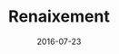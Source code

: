 ---
layout: post
categories: day-by-day
date: 2016-07-23
title: Renaixement
image: /images/blog/thumbnails/2016-07-23-renaixement.jpg
fullimage: /images/blog/2016-07-23-renaixement.jpg
---